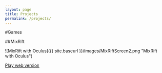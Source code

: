 ```yaml
---
layout: page
title: Projects
permalink: /projects/
---
```


#Games

##MixRift

![MixRift with Oculus]({{ site.baseurl }}/images/MixRiftScreen2.png "MixRift with Oculus")

[Play web version](http://almerc.github.io/MixRift/)

